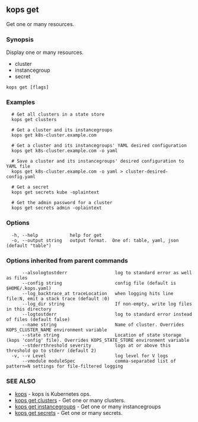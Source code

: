 
<!--- This file is automatically generated by make gen-cli-docs; changes should be made in the go CLI command code (under cmd/kops) -->

## kops get

Get one or many resources.

### Synopsis

Display one or many resources. 

  * cluster  
  * instancegroup  
  * secret

```
kops get [flags]
```

### Examples

```
  # Get all clusters in a state store
  kops get clusters
  
  # Get a cluster and its instancegroups
  kops get k8s-cluster.example.com
  
  # Get a cluster and its instancegroups' YAML desired configuration
  kops get k8s-cluster.example.com -o yaml
  
  # Save a cluster and its instancegroups' desired configuration to YAML file
  kops get k8s-cluster.example.com -o yaml > cluster-desired-config.yaml
  
  # Get a secret
  kops get secrets kube -oplaintext
  
  # Get the admin password for a cluster
  kops get secrets admin -oplaintext
```

### Options

```
  -h, --help            help for get
  -o, --output string   output format.  One of: table, yaml, json (default "table")
```

### Options inherited from parent commands

```
      --alsologtostderr                  log to standard error as well as files
      --config string                    config file (default is $HOME/.kops.yaml)
      --log_backtrace_at traceLocation   when logging hits line file:N, emit a stack trace (default :0)
      --log_dir string                   If non-empty, write log files in this directory
      --logtostderr                      log to standard error instead of files (default false)
      --name string                      Name of cluster. Overrides KOPS_CLUSTER_NAME environment variable
      --state string                     Location of state storage (kops 'config' file). Overrides KOPS_STATE_STORE environment variable
      --stderrthreshold severity         logs at or above this threshold go to stderr (default 2)
  -v, --v Level                          log level for V logs
      --vmodule moduleSpec               comma-separated list of pattern=N settings for file-filtered logging
```

### SEE ALSO

* [kops](kops.md)	 - kops is Kubernetes ops.
* [kops get clusters](kops_get_clusters.md)	 - Get one or many clusters.
* [kops get instancegroups](kops_get_instancegroups.md)	 - Get one or many instancegroups
* [kops get secrets](kops_get_secrets.md)	 - Get one or many secrets.

